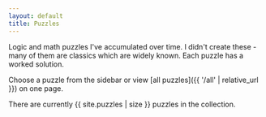 ```yaml
---
layout: default
title: Puzzles
---
```


Logic and math puzzles I've accumulated over time. I didn't create these - many
of them are classics which are widely known.
Each puzzle has a worked solution.

Choose a puzzle from the sidebar or view
[all puzzles]({{ '/all' | relative_url }}) on one page.

There are currently {{ site.puzzles | size }} puzzles in the collection.
